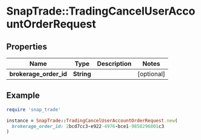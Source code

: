 # SnapTrade::TradingCancelUserAccountOrderRequest

## Properties

| Name | Type | Description | Notes |
| ---- | ---- | ----------- | ----- |
| **brokerage_order_id** | **String** |  | [optional] |

## Example

```ruby
require 'snap_trade'

instance = SnapTrade::TradingCancelUserAccountOrderRequest.new(
  brokerage_order_id: 2bcd7cc3-e922-4976-bce1-9858296801c3
)
```

